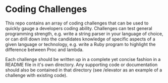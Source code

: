 # Coding Challenges

This repo contains an array of coding challenges that can be used to quickly gauge a developers coding ability. Challenges can test general programming strength, e.g. write a string parser in your language of choice, or can drill down into the candidates knowledge of specific aspects of a given language or technology, e.g. write a Ruby program to highlight the difference between Proc and lambda.

Each challenge should be written up in a complete yet concise fashion in a README file in it's own directory. Any supporting code or documentation should also be contained in that directory (see /elevator as an example of a challenge with existing code).